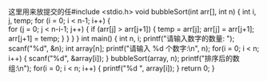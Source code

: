 这里用来放提交的任#include <stdio.h>
void bubbleSort(int arr[], int n) 
{
    int i, j, temp;
    for (i = 0; i < n-1; i++) 
    {     
        for (j = 0; j < n-i-1; j++) 
        {
            if (arr[j] > arr[j+1]) 
            {
                temp = arr[j];
                arr[j] = arr[j+1];
                arr[j+1] = temp;
            }
        }
    }
}
int main() 
{
    int n, i;
    printf("请输入数字的数量: ");
    scanf("%d", &n);
    int array[n];
    printf("请输入 %d 个数字:\n", n);
    for(i = 0; i < n; i++) 
    {
        scanf("%d", &array[i]);
    }
    bubbleSort(array, n);
    printf("排序后的数组:\n");
    for(i = 0; i < n; i++)
    {
        printf("%d ", array[i]);
    }
    return 0;
}
